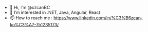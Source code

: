 - 👋 Hi, I’m @ozcanBC
- 👀 I’m interested in .NET, Java, Angular, React
- 📫 How to reach me : https://www.linkedin.com/in/%C3%B6zcan-ko%C3%A7-7b1235173/

<!---
ozcanBC/ozcanBC is a ✨ special ✨ repository because its `README.md` (this file) appears on your GitHub profile.
You can click the Preview link to take a look at your changes.
--->
